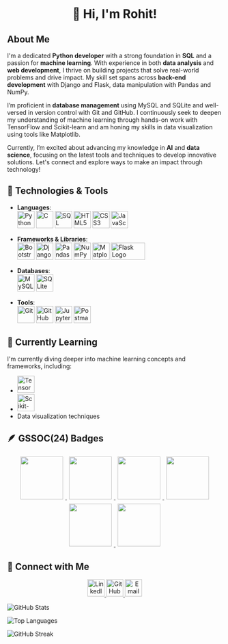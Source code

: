 <h1 align="center">👋 Hi, I'm Rohit!</h1>


## About Me
I'm a dedicated **Python developer** with a strong foundation in **SQL** and a passion for **machine learning**. With experience in both **data analysis** and **web development**, I thrive on building projects that solve real-world problems and drive impact. My skill set spans across **back-end development** with Django and Flask, data manipulation with Pandas and NumPy.

I’m proficient in **database management** using MySQL and SQLite and well-versed in version control with Git and GitHub. I continuously seek to deepen my understanding of machine learning through hands-on work with TensorFlow and Scikit-learn and am honing my skills in data visualization using tools like Matplotlib.

Currently, I’m excited about advancing my knowledge in **AI** and **data science**, focusing on the latest tools and techniques to develop innovative solutions. Let's connect and explore ways to make an impact through technology!

## 🔧 Technologies & Tools
- **Languages**:  
  <img src="https://img.icons8.com/color/48/000000/python--v1.png" alt="Python" width="40"/>
  <img src="https://img.icons8.com/color/48/000000/c-programming.png" alt="C" width="40"/> 
  <img src="https://upload.wikimedia.org/wikipedia/commons/8/87/Sql_data_base_with_logo.png" alt="SQL" width="40"/> 
  <img src="https://cdn.jsdelivr.net/gh/devicons/devicon/icons/html5/html5-original.svg" alt="HTML5" width="40" height="40"/>
  <img src="https://cdn.jsdelivr.net/gh/devicons/devicon/icons/css3/css3-original.svg" alt="CSS3" width="40" height="40"/>
  <img src="https://cdn.jsdelivr.net/gh/devicons/devicon/icons/javascript/javascript-original.svg" alt="JavaScript" width="40" height="40"/>


- **Frameworks & Libraries**:  
  <img src="https://cdn.jsdelivr.net/gh/devicons/devicon/icons/bootstrap/bootstrap-original.svg" alt="Bootstrap" width="40" height="40"/>
  <img src="https://img.icons8.com/color/48/000000/django.png" alt="Django" width="40"/>
  <img src="https://img.icons8.com/color/48/000000/pandas.png" alt="Pandas" width="40"/>
  <img src="https://img.icons8.com/color/48/000000/numpy.png" alt="NumPy" width="40"/>
  <img src="https://upload.wikimedia.org/wikipedia/commons/8/84/Matplotlib_icon.svg" alt="Matplotlib" width="40"/>
  <img src="https://upload.wikimedia.org/wikipedia/commons/3/3c/Flask_logo.svg" alt="Flask Logo" width="80" height="40"/>

- **Databases**:  
  <img src="https://img.icons8.com/color/48/000000/mysql-logo.png" alt="MySQL" width="40"/>
  <img src="https://upload.wikimedia.org/wikipedia/commons/3/38/SQLite370.svg" alt="SQLite" width="40"/>

- **Tools**:  
  <img src="https://img.icons8.com/color/48/000000/git.png" alt="Git" width="40"/>
  <img src="https://cdn-icons-png.flaticon.com/512/25/25231.png" alt="GitHub Logo" width="40" height="40"/>
  <img src="https://img.icons8.com/fluency/48/000000/jupyter.png" alt="Jupyter Notebook" width="40"/>
   <img src="https://www.vectorlogo.zone/logos/getpostman/getpostman-icon.svg" alt="Postman" width="40"/>

## 🌱 Currently Learning
I'm currently diving deeper into machine learning concepts and frameworks, including:
- <img src="https://img.icons8.com/color/48/000000/tensorflow.png" alt="TensorFlow" width="40"/>
- <img src="https://upload.wikimedia.org/wikipedia/commons/0/05/Scikit_learn_logo_small.svg" alt="Scikit-learn" width="40"/>
- Data visualization techniques

## 🪶 GSSOC(24) Badges 
<div align='center'>
<a href="https://gssoc.girlscript.tech/leaderboard">
<img src="https://raw.githubusercontent.com/GSSoC24/Postman-Challenge/main/docs/assets/Postman%20White.png" width="100px" height="100px" style="margin: 5px;" />
<img src="https://raw.githubusercontent.com/GSSoC24/Postman-Challenge/main/docs/assets/1.png" width="100px" height="100px" style="margin: 5px;" />
<img src="https://raw.githubusercontent.com/GSSoC24/Postman-Challenge/main/docs/assets/2.png" width="100px" height="100px" style="margin: 5px;" />
<img src="https://raw.githubusercontent.com/GSSoC24/Postman-Challenge/main/docs/assets/3.png" width="100px" height="100px" style="margin: 5px;" />
<img src="https://raw.githubusercontent.com/GSSoC24/Postman-Challenge/main/docs/assets/4.png" width="100px" height="100px" style="margin: 5px;" />
<img src="https://raw.githubusercontent.com/GSSoC24/Postman-Challenge/main/docs/assets/5.png" width="100px" height="100px" style="margin: 5px;" />
</a>
</div>

## 💬 Connect with Me

<p align="center">
  <a href="https://www.linkedin.com/in/rohit-dutta-64b0242a0/">
    <img src="https://img.icons8.com/fluency/48/000000/linkedin.png" alt="LinkedIn" width="40"/>
  </a>
  <a href="https://github.com/riku-d">
    <img src="https://img.icons8.com/ios-glyphs/48/000000/github.png" alt="GitHub" width="40"/>
  </a>
  <a href="mailto:rohitdutta2103@gmail.com">
    <img src="https://img.icons8.com/fluency/48/000000/gmail.png" alt="Email" width="40"/>
  </a>
</p>

![GitHub Stats](https://github-readme-stats.vercel.app/api?username=riku-d&show_icons=true&theme=tokyonight)

![Top Languages](https://github-readme-stats.vercel.app/api/top-langs/?username=riku-d&layout=compact&theme=tokyonight)

![GitHub Streak](https://github-readme-streak-stats.herokuapp.com/?user=riku-d&theme=tokyonight)